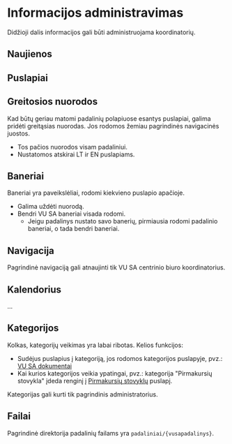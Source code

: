 # Informacijos administravimas

Didžioji dalis informacijos gali būti administruojama koordinatorių.

## Naujienos

## Puslapiai

## Greitosios nuorodos

Kad būtų geriau matomi padalinių polapiuose esantys puslapiai, galima pridėti greitąsias nuorodas.
Jos rodomos žemiau pagrindinės navigacinės juostos.

- Tos pačios nuorodos visam padaliniui.
- Nustatomos atskirai LT ir EN puslapiams.

## Baneriai

Baneriai yra paveikslėliai, rodomi kiekvieno puslapio apačioje.

- Galima uždėti nuorodą.
- Bendri VU SA baneriai visada rodomi. 
  - Jeigu padalinys nustato savo banerių, pirmiausia rodomi padalinio baneriai, o tada bendri baneriai. 

## Navigacija

Pagrindinė navigaciją gali atnaujinti tik VU SA centrinio biuro koordinatorius.

## Kalendorius

...

## Kategorijos

Kolkas, kategorijų veikimas yra labai ribotas. Kelios funkcijos:

- Sudėjus puslapius į kategoriją, jos rodomos kategorijos puslapyje, pvz.: [VU SA dokumentai](https://vusa.lt/kategorija/vu-sa-dokumentai)
- Kai kurios kategorijos veikia ypatingai, pvz.: kategorija "Pirmakursių stovykla" įdeda renginį į [Pirmakursių stovyklų](https://vusa.lt/lt/pirmakursiu-stovyklos) puslapį.

Kategorijas gali kurti tik pagrindinis administratorius.

## Failai

Pagrindinė direktorija padalinių failams yra `padaliniai/{vusapadalinys}`.
